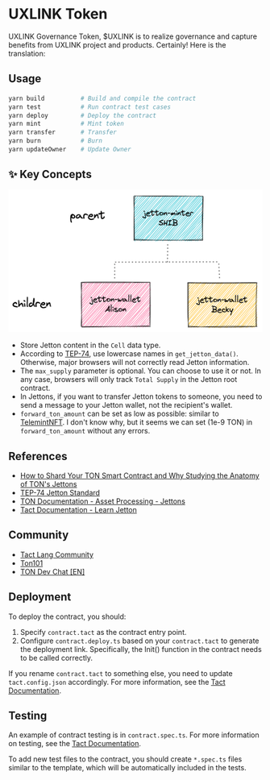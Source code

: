 # UXLINK Token
UXLINK Governance Token, $UXLINK is to realize governance and capture benefits from UXLINK project and products.
Certainly! Here is the translation:

## Usage

```bash
yarn build          # Build and compile the contract
yarn test           # Run contract test cases
yarn deploy         # Deploy the contract
yarn mint           # Mint token
yarn transfer       # Transfer
yarn burn           # Burn
yarn updateOwner    # Update Owner
```

## ✨ Key Concepts

![image1.png](./images/image1.png)

- Store Jetton content in the `Cell` data type.
- According to [TEP-74](https://github.com/ton-blockchain/TEPs/blob/master/text/0074-jettons-standard.md), use lowercase names in `get_jetton_data()`. Otherwise, major browsers will not correctly read Jetton information.
- The `max_supply` parameter is optional. You can choose to use it or not. In any case, browsers will only track `Total Supply` in the Jetton root contract.
- In Jettons, if you want to transfer Jetton tokens to someone, you need to send a message to your Jetton wallet, not the recipient's wallet.
- `forward_ton_amount` can be set as low as possible: similar to [TelemintNFT](https://github.com/TelegramMessenger/telemint). I don't know why, but it seems we can set (1e-9 TON) in `forward_ton_amount` without any errors.

## References

- [How to Shard Your TON Smart Contract and Why Studying the Anatomy of TON's Jettons](https://blog.ton.org/how-to-shard-your-ton-smart-contract-and-why-studying-the-anatomy-of-tons-jettons)
- [TEP-74 Jetton Standard](https://github.com/ton-blockchain/TEPs/blob/master/text/0074-jettons-standard.md)
- [TON Documentation - Asset Processing - Jettons](https://docs.ton.org/develop/dapps/asset-processing/jettons)
- [Tact Documentation - Learn Jetton](https://docs.tact-lang.org/learn/jetton/jetton-3)

## Community

- [Tact Lang Community](https://t.me/tactlang)
- [Ton101](https://t.me/ton101)
- [TON Dev Chat [EN]](https://t.me/tondev_eng)

## Deployment

To deploy the contract, you should:

1. Specify `contract.tact` as the contract entry point.
2. Configure `contract.deploy.ts` based on your `contract.tact` to generate the deployment link. Specifically, the Init() function in the contract needs to be called correctly.

If you rename `contract.tact` to something else, you need to update `tact.config.json` accordingly. For more information, see the [Tact Documentation](https://docs.tact-lang.org/language/guides/config).

## Testing

An example of contract testing is in `contract.spec.ts`. For more information on testing, see the [Tact Documentation](https://docs.tact-lang.org/language/guides/debug).

To add new test files to the contract, you should create `*.spec.ts` files similar to the template, which will be automatically included in the tests.
